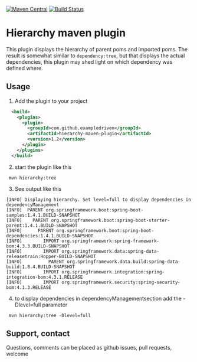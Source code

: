 [![Maven Central](https://maven-badges.herokuapp.com/maven-central/com.github.exampledriven/hierarchy-maven-plugin/badge.svg)](https://maven-badges.herokuapp.com/com.github.exampledriven/hierarchy-maven-plugin/rsql-parser)
[![Build Status](https://travis-ci.org/ExampleDriven/hierarchy-maven-plugin.svg?branch=master)](https://travis-ci.org/ExampleDriven/hierarchy-maven-plugin)

# Hierarchy maven plugin

This plugin displays the hierarchy of parent poms and imported poms. The result is somewhat similar to ``` dependency:tree ```, but that displays the actual dependencies, this plugin may shed light on which dependency was defined where.

## Usage

1. Add the plugin to your project
```xml
  <build>
    <plugins>
      <plugin>
        <groupId>com.github.exampledriven</groupId>
        <artifactId>hierarchy-maven-plugin</artifactId>
        <version>1.2</version>
      </plugin>
    </plugins>
  </build>
```
  
2. start the plugin like this

```shell
 mvn hierarchy:tree
```

3. See output like this

```shell
[INFO] Displaying hierarchy. Set level=full to display dependencies in dependencyManagement
[INFO]  PARENT org.springframework.boot:spring-boot-samples:1.4.1.BUILD-SNAPSHOT
[INFO]    PARENT org.springframework.boot:spring-boot-starter-parent:1.4.1.BUILD-SNAPSHOT
[INFO]      PARENT org.springframework.boot:spring-boot-dependencies:1.4.1.BUILD-SNAPSHOT
[INFO]        IMPORT org.springframework:spring-framework-bom:4.3.3.BUILD-SNAPSHOT
[INFO]        IMPORT org.springframework.data:spring-data-releasetrain:Hopper-BUILD-SNAPSHOT
[INFO]          PARENT org.springframework.data.build:spring-data-build:1.8.4.BUILD-SNAPSHOT
[INFO]        IMPORT org.springframework.integration:spring-integration-bom:4.3.1.RELEASE
[INFO]        IMPORT org.springframework.security:spring-security-bom:4.1.3.RELEASE

```

4. to display dependencies in dependencyManagementsection add the -Dlevel=full parameter 

```shell
 mvn hierarchy:tree -Dlevel=full
```

## Support, contact
Questions, comments can be placed as github issues, pull requests, welcome
